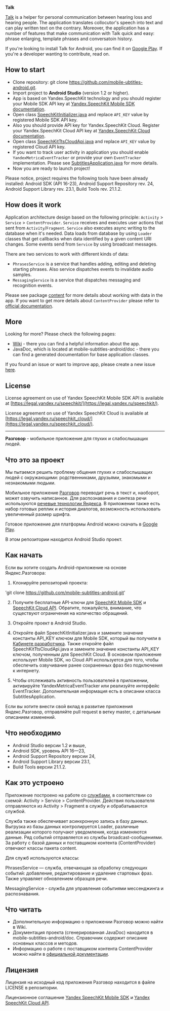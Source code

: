 **Talk**

[Talk](https://mobile.ru/apps/android/talk#page1) is a helper for personal communication between hearing loss and hearing people. The application translates collocutor's speech into text and can play written text on the contrary. Moreover, the application has a number of features that make communication with Talk quick and easy: phrase enlarging, template phrases and conversatoin history.

If you're looking to install Talk for Android, you can find it on [Google Play](https://play.google.com/store/apps/details?id=ru.subtitles). If you're a developer wanting to contribute, read on.


How to start
------------
*  Clone repository: git clone https://github.com/mobile-ubtitles-android.git.
*  Import project to **Android Studio** (version 1.2 or higher).
*  App is based on Yandex.SpeechKit technology and you should register your Mobile SDK API key at [Yandex.SpeechKit Mobile SDK documentation](https://tech.yandex.com/speechkit/mobilesdk/).
*  Open class [SpeechKitInitializer.java](https://github.com/mobile-subtitles-android/blob/master/app/src/main/java/ru/subtitles/service/speechkit/initializer/SpeechKitInitializer.java) and replace `API_KEY` value by registered Mobile SDK API key.
*  Also you should provide API key for Yandex.SpeechKit Cloud. Register your Yandex.SpeechKit Cloud API key at [Yandex.SpeechKit Cloud documentation](https://tech.yandex.ru/speechkit/cloud/).
*  Open class [SpeechKitTtsCloudApi.java](https://github.com/mobile-subtitles-android/blob/master/app/src/main/java/ru/subtitles/service/cache/SpeechKitTtsCloudApi.java) and replace `API_KEY` value by registered Cloud API key.
*  If you want to track user activity in application you should enable `YandexMetricaEventTracker` or provide your own `EventTracker` implementation. Please see [SubtitlesApplication.java](https://github.com/mobile-subtitles-android/blob/master/app/src/main/java/ru/subtitles/SubtitlesApplication.java) for more details.
*  Now you are ready to launch project!

Please notice, project requires the following tools have been already installed: Android SDK (API 16-23), Android Support Repository rev. 24, Android Support Library rev. 23.1, Build Tools rev. 21.1.2.

How does it work
----------------
Application architecture design based on the following principle: `Activity` > `Service` > `ContentProvider`. `Service` receives and executes user actions that sent from `Activity`/`Fragment`. `Service` also executes async writing to the database when it's needed. Data loads from database by using `Loader` classes that get callbacks when data identified by a given content URI changes. Some events send from `Service` by using broadcast messages.

There are two services to work with different kinds of data:
* `PhrasesService` is a service that handles adding, editing and deleting starting phrases. Also service dispatches events to invalidate audio samples.
* `MessagingService` is a service that dispatches messaging and recognition events.

Please see package [content](https://github.com/mobile-subtitles-android/blob/master/app/src/main/java/ru/subtitles/content/) for more details about working with data in the app. If you want to get more details about `ContentProvider` please refer to [official documentation](http://developer.android.com/intl/ru/guide/topics/providers/content-provider-basics.html).

More
----

Looking for more? Please check the following pages:
* [Wiki](https://github.com/mobile-subtitles-android/wiki) - there you can find a helpful information about the app.
* JavaDoc, which is located at mobile-subtitles-android/doc - there you can find a generated documentation for base application classes.

If you found an issue or want to improve app, please create a new issue [here](https://github.com/mobile-subtitles-android/issues).


License
-------

License agreement on use of Yandex SpeechKit Mobile SDK API is available at [https://legal.yandex.ru/speechkit/](https://legal.yandex.ru/speechkit/).

License agreement on use of Yandex SpeechKit Cloud is available at [https://legal.yandex.ru/speechkit_cloud/](https://legal.yandex.ru/speechkit_cloud/).

-------------

**Разговор** - мобильное приложение для глухих и слабослышащих людей.

Что это за проект
-----------------
Мы пытаемся решить проблему общения глухих и слабослышащих людей с окружающими: родственниками, друзьями, знакомыми и незнакомыми людьми.

Мобильное приложение [Разговор](https://mobile.yandex.ru/apps/android/talk#main) переводит речь в текст и, наоборот, может озвучить написанное. Для распознавания и синтеза речи используются  [речевые технологии Яндекса](https://tech.yandex.ru/speechkit/). В приложении также есть набор готовых реплик и история диалогов, возможность использовать увеличенный размер шрифта. 

Готовое приложение для платформы Android можно скачать в [Google Play](https://play.google.com/store/apps/details?id=ru.yandex.subtitles).

В этом репозитории находится Android Studio проект.

Как начать
----------
Если вы хотите создать Android-приложение на основе Яндекс.Разговора:

1. Клонируйте репозиторий проекта:

'git clone https://github.com/mobile-subtitles-android.git'

2. Получите бесплатные API-ключи для [SpeechKit Mobile SDK](https://tech.yandex.ru/speechkit/mobilesdk/) и [SpeechKit Cloud API](https://tech.yandex.ru/speechkit/cloud/). Обратите, пожалуйста, внимание, что существуют ограничения на количество обращений.

3. Откройте проект в Android Studio.

4. Откройте файл SpeechKitInitializer.java и замените значение константы API_KEY ключом для Mobile SDK, который вы получили в [Кабинете разработчика](https://developer.tech.yandex.ru/). Также откройте файл SpeechKitTtsCloudApi.java и замените значение константы API_KEY ключом, полученным для SpeechKit Cloud. В основном приложение использует Mobile SDK, но Cloud API используется для того, чтобы обеспечить озвучивание ранее сохраненных фраз без подключения к интернету.

5. Чтобы отслеживать активность пользователей в приложении, активируйте YandexMetricaEventTracker или реализуйте интерфейс EventTracker. Дополнительная информация есть в описании класса SubtitlesApplication.

Если вы хотите внести свой вклад в развитие приложения Яндекс.Разговор, отправляйте pull request в ветку master, с детальным описанием изменений.

Что необходимо
--------------
* Android Studio версии 1.2 и выше,
* Android SDK, уровень API 16—23,
* Android Support Repository версии 24,
* Android Support Library версии 23.1,
* Build Tools версии 21.1.2.

Как это устроено
----------------
Приложение построено на работе со [службами](http://developer.android.com/intl/ru/guide/components/services.html), в соответствии со схемой: Activity > Service > ContentProvider. Действия пользователя отправляются из Activity > Fragment в службу и обрабатываются службой.

Служба также обеспечивает асинхронную запись в базу данных. Выгрузка из базы данных контролируется Loader, различные реализации которого получают уведомления, когда изменяются данные. Ряд событий отправляется из службы broadcast-сообщениями. За работу с базой данных и поставщиком контента (ContentProvider) отвечают классы пакета content. 

Для служб используются классы:

PhrasesService — служба, отвечающая за обработку следующих событий: добавление, редактирование и удаление стартовых фраз. Также управляет обновлением образцов речи.

MessagingService - служба для управления событиями мессенджинга и распознавания.

Что читать
----------
* Дополнительную информацию о приложении Разговор можно найти в Wiki.
* Документация проекта (сгенерированная JavaDoc) находится в mobile-subtitles-android/doc. Справочник содержит описание основных классов и методов.
* Информацию о работе с поставщиком контента ContentProvider можно найти в [официальной документации](http://developer.android.com/intl/ru/guide/topics/providers/content-provider-basics.html ). 

Лицензия
--------
Лицензия на исходный код приложения Разговор находится в файле LICENSE в репозитории.

Лицензионное соглашение [Yandex SpeechKit Mobile SDK](https://legal.yandex.ru/speechkit/) и [Yandex SpeechKit Cloud API](https://legal.yandex.ru/speechkit_cloud/).
